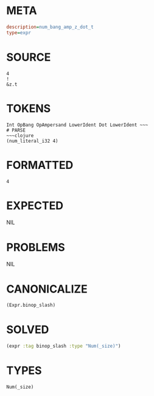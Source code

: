 # META
~~~ini
description=num_bang_amp_z_dot_t
type=expr
~~~
# SOURCE
~~~roc
4
!
&z.t
~~~
# TOKENS
~~~text
Int OpBang OpAmpersand LowerIdent Dot LowerIdent ~~~
# PARSE
~~~clojure
(num_literal_i32 4)
~~~
# FORMATTED
~~~roc
4
~~~
# EXPECTED
NIL
# PROBLEMS
NIL
# CANONICALIZE
~~~clojure
(Expr.binop_slash)
~~~
# SOLVED
~~~clojure
(expr :tag binop_slash :type "Num(_size)")
~~~
# TYPES
~~~roc
Num(_size)
~~~
